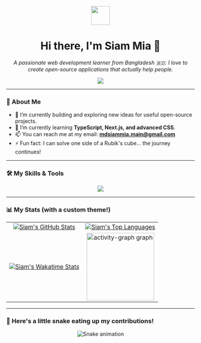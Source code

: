<!-- 
  This version has your Wakatime username and a fully custom theme.
-->

<div align="center">
  <img src="https://media.giphy.com/media/hvRJCLFzcasrR4ia7z/giphy.gif" width="50px">
  <h1 align="center">Hi there, I'm Siam Mia 👋</h1>
</div>

<p align="center">
  <em>A passionate web development learner from Bangladesh 🇧🇩. I love to create open-source applications that actually help people.</em>
</p>

<div align="center">
  <a href="mailto:mdsiammia.main@gmail.com">
    <img src="https://img.shields.io/badge/Gmail-D14836?style=for-the-badge&logo=gmail&logoColor=white" />
  </a>
</div>

---

### 🚀 About Me
- 🔭 I’m currently building and exploring new ideas for useful open-source projects.
- 🌱 I’m currently learning **TypeScript, Next.js, and advanced CSS**.
- 📫 You can reach me at my email: **mdsiammia.main@gmail.com**
- ⚡ Fun fact: I can solve one side of a Rubik's cube... the journey continues!

---

### 🛠️ My Skills & Tools

<p align="center">
  <a href="https://skillicons.dev">
    <img src="https://skillicons.dev/icons?i=html,css,js,react,redux,tailwind,nodejs,express,mongodb,mysql,git,docker,postman&perline=7" />
  </a>
</p>

---

### 📊 My Stats (with a custom theme!)

<table align="center" width="100%">
  <tr>
    <td align="center" width="50%">
      <a href="https://github.com/anuraghazra/github-readme-stats">
        <img src="https://github-readme-stats.vercel.app/api?username=Md_Siam_Mia_Code&show_icons=true&include_all_commits=true&count_private=true&theme=custom&bg_color=1a1a1a&title_color=ff0b55&icon_color=ff0b55&text_color=f1f1f1&hide_border=true" alt="Siam's GitHub Stats" />
      </a>
    </td>
    <td align="center" width="50%">
      <a href="https://github.com/anuraghazra/github-readme-stats">
        <img src="https://github-readme-stats.vercel.app/api/top-langs/?username=Md_Siam_Mia_Code&layout=compact&langs_count=6&theme=custom&bg_color=1a1a1a&title_color=ff0b55&icon_color=ff0b55&text_color=f1f1f1&hide_border=true" alt="Siam's Top Languages" />
      </a>
    </td>
  </tr>
  <tr>
    <td align="center" width="50%">
      <a href="https://github.com/athul/waka-readme-stats">
        <img src="https://github-readme-stats.vercel.app/api/wakatime?username=Md_Siam_Mia_Code&theme=custom&bg_color=1a1a1a&title_color=ff0b55&icon_color=ff0b55&text_color=f1f1f1&hide_border=true&layout=compact" alt="Siam's Wakatime Stats" />
      </a>
    </td>
    <td align="center" width="50%">
      <a href="https://github.com/ashutosh00710/github-readme-activity-graph">
        <img src="https://github-readme-activity-graph.vercel.app/graph?username=Md_Siam_Mia_Code&bg_color=1a1a1a&color=f1f1f1&line=ff0b55&point=ff0b55&area=true&area_color=cf0f47&hide_border=true&hide_title=false" height="180" alt="activity-graph graph"  />
      </a>
    </td>
  </tr>
</table>

---

### 🐍 Here's a little snake eating up my contributions!

<div align="center">
  <img src="https://raw.githubusercontent.com/Md_Siam_Mia_Code/Md_Siam_Mia_Code/output/snake.svg" alt="Snake animation" />
</div>
